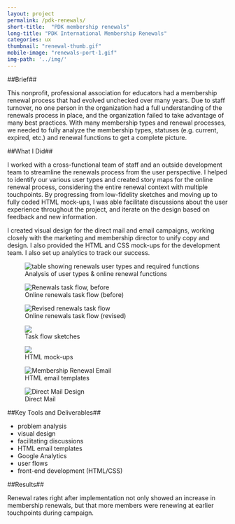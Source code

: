 ```yaml
---
layout: project
permalink: /pdk-renewals/
short-title:  "PDK membership renewals"
long-title: "PDK International Membership Renewals"
categories: ux
thumbnail: "renewal-thumb.gif"
mobile-image: "renewals-port-1.gif"
img-path: '../img/'
---
```

##Brief##

This nonprofit, professional association for educators had a membership renewal process that had evolved unchecked over many years. Due to staff turnover, no one person in the organization had a full understanding of the renewals process in place, and the organization failed to take advantage of many best practices. With many membership types and renewal processes, we needed to fully analyze the membership types, statuses (e.g. current, expired, etc.) and renewal functions to get a complete&nbsp;picture.


##What I Did##

I worked with a cross-functional team of staff and an outside development team to streamline the renewals process from the user perspective. I helped to identify our various user types and created story maps for the online renewal process, considering the entire renewal context with multiple touchpoints. By progressing from low-fidelity sketches and moving up to fully coded HTML mock-ups, I was able facilitate discussions about the user experience throughout the project, and iterate on the design based on feedback and new information. 

I created visual design for the direct mail and email campaigns, working closely with the marketing and membership director to unify copy and design. I also provided the HTML and CSS mock-ups for the development team. I also set up analytics to track our success. 

<figure>
	<img src="{{ page.img-path }}renewals-usertypes-functions.png" alt="table showing renewals user types and required functions" />
	<figcaption>Analysis of user types &amp; online renewal functions</figcaption>
</figure>

<figure>
	<img src="{{ page.img-path }}task-flow-before.png" alt="Renewals task flow, before" />
	<figcaption>Online renewals task flow (before)</figcaption>
</figure>
<figure>
	<img src="{{ page.img-path }}renewals-task-flow-revised.gif" alt="Revised renewals task flow" />
	<figcaption>Online renewals task flow (revised)</figcaption>
</figure>
<figure>
	<img src="{{ page.img-path }}task-flow-photo.jpg" class="img-halfsies">
	<figcaption>Task flow sketches</figcaption>
</figure>
<figure> 
	<img src="{{ page.img-path }}renewal-mockup-4.jpg" class="img-halfsies">
	<figcaption>HTML mock-ups</figcaption>
</figure>
<figure>
	<img src="{{ page.img-path }}renewals-port-2.gif" alt="Membership Renewal Email" />
	<figcaption>
		HTML email templates
	</figcaption>
</figure>
<figure>
	<img src="{{ page.img-path }}renewals-port-1.gif" alt="Direct Mail Design" />
	<figcaption>
		Direct Mail
	</figcaption>
</figure>

##Key Tools and Deliverables##
<ul class="skill-pills">
	<li>problem analysis</li>
	<li>visual design</li>
	<li>facilitating discussions</li>
	<li>HTML email templates</li>
	<li>Google Analytics</li>
	<li>user flows</li>
	<li>front-end development (HTML/CSS)</li>
</ul>

##Results##

Renewal rates right after implementation not only showed an increase in membership renewals, but that more members were renewing at earlier touchpoints during campaign. 


